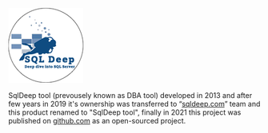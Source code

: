 ![](https://github.com/SiavashGolchoobian/SqlDeep/blob/main/_Documents/images/SQLDeepCircleV2_Transparent_150.png)

SqlDeep tool (prevousely known as DBA tool) developed in 2013 and after few years in 2019 it's ownership was transferred to  “[sqldeep.com](https://www.sqldeep.com)” team and this product renamed to "SqlDeep tool", finally in 2021 this project was published on [github.com](https://github.com) as an open-sourced project.  
